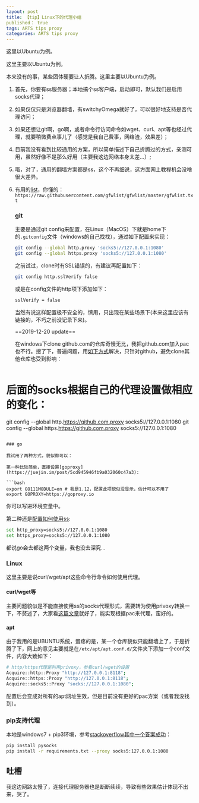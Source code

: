 ```yaml
---
layout: post
title: 【tip】Linux下的代理小结
published： true
tags: ARTS tips proxy
categories: ARTS tips proxy
---
```


这里以Ubuntu为例。

这里主要以Ubuntu为例。

本来没有的事，某些团体硬要让人折腾。这里主要以Ubuntu为例。

1. 首先，你要有ss服务器；本地搞个ss客户端，启动即可，默认我们是启用socks代理；

2. 如果仅仅只是浏览器翻墙，有switchyOmega就好了，可以很好地支持是否代理访问；

3. 如果还想让git啊，go啊，或者命令行访问命令如wget、curl、apt等也经过代理，就要稍微费点事儿了（感觉是我自己费事，网络渣，效果差）；

4. 目前我没有看到比较通用的方案，所以简单描述下自己折腾过的方式，亲测可用，虽然好像不是那么好用（主要我这边网络本身太差...）;

5. 哦，对了，通用的翻墙方案都是ss，这个不再细说，这方面网上教程机会没啥很大差异。

6. 有用的[list](https://ssr.tools/495)，你懂的：`https://raw.githubusercontent.com/gfwlist/gfwlist/master/gfwlist.txt`

   ### git

   主要是通过git config来配置，在Linux（MacOS）下就是home下的`.gitconfig`文件（windows的自己找找），通过如下配置来实现：

   ```bash
   git config --global http.proxy 'socks5://127.0.0.1:1080'
   git config --global https.proxy 'socks5://127.0.0.1:1080'
   ```

   之前试过，clone时有SSL错误的，有建议再配置如下：

   ```bash
   git config http.sslVerify false
   ```

   或是在config文件的http项下添加如下：

   ```bash    
   sslVerify = false
   ```

   当然有说这样配置极不安全的，慎用，只出现在某些场景下(本来这里应该有链接的，不巧之前没记录下来)。

   ==2019-12-20 update==

   在windows下clone github.com的仓库奇慢无比，我把github.com加入pac也不行。搜了下，普遍问题，用[如下方式](https://www.zhihu.com/question/27159393)解决，只针对github，避免clone其他仓库也受到影响：

   ```bash
# 后面的socks根据自己的代理设置做相应的变化：
   git config --global http.https://github.com.proxy socks5://127.0.0.1:1080
   git config --global https.https://github.com.proxy socks5://127.0.0.1:1080
   ```
   
   ### go

   我试用了两种方式，貌似都可以：

   第一种比较简单，直接设置[goproxy](https://juejin.im/post/5cd945946fb9a032060c47a3):

   ```bash
   export GO111MODULE=on # 我是1.12，配置此项貌似没显示，估计可以不用了
   export GOPROXY=https://goproxy.io
   ```

   你可以写进环境变量中。

   第二种还是[配置如何使用ss]([https://ybilly.com/2018/07/03/go-get%E5%88%A9%E7%94%A8ss%E7%9B%B4%E6%8E%A5%E7%BF%BB%E5%A2%99/](https://ybilly.com/2018/07/03/go-get利用ss直接翻墙/)):

   ```bash
set http_proxy=socks5://127.0.0.1:1080
   set https_proxy=socks5://127.0.0.1:1080
```
   
都说go会去都这两个变量，我也没去深究...
   
### Linux
   
这里主要是说curl/wget/apt这些命令行命令如何使用代理。
   
   #### curl/wget等
   
   主要问题貌似是不能直接使用ss的socks代理形式，需要转为使用privoxy转换一下，不赘述了，大家看[这篇文章](https://huangweitong.com/229.html)就好了，能实现根据pac来代理，蛮好的。
   
   #### apt

   由于我用的是UBUNTU系统，蛋疼的是，某一个仓库貌似只能翻墙上了，于是折腾了下，网上的意见主要就是在`/etc/apt/apt.conf.d/`文件夹下添加一个conf文件，内容大致如下：

   ```bash
# http/https代理是利用privoxy，参看curl/wget的设置
   Acquire::http::Proxy "http://127.0.0.1:8118";
   Acquire::https::Proxy "http://127.0.0.1:8118";
   Acquire::socks5::Proxy "socks://127.0.0.1:1080";
   ```
   
   配置后会变成对所有的apt网址生效，但是目前没有更好的pac方案（或者我没找到）。
   
   ### pip支持代理
   
   本地是windows7 + pip3环境，参考[stackoverflow其中一个答案成功](https://stackoverflow.com/questions/22915705/how-to-use-pip-with-socks-proxy)：
   
   ```bash
   pip install pysocks
   pip install -r requirements.txt --proxy socks5:127.0.0.1:1080
   ```
   
   
   
   ## 吐槽
   
   我这边网路太慢了，连接代理服务器也是断断续续，导致有些效果估计体现不出来，哭了。